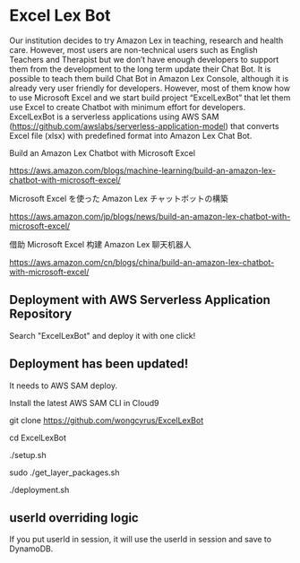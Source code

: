 # Excel Lex Bot

Our institution decides to try Amazon Lex in teaching, research and health care. However, most users are non-technical users such as English Teachers and Therapist but we don’t have enough developers to support them from the development to the long term update their Chat Bot. It is possible to teach them build Chat Bot in Amazon Lex Console, although it is already very user friendly for developers. However, most of them know how to use Microsoft Excel and we start build project “ExcelLexBot” that let them use Excel to create Chatbot with minimum effort for developers.
ExcelLexBot is a serverless applications using AWS SAM (https://github.com/awslabs/serverless-application-model) that converts Excel file (xlsx) with predefined format into Amazon Lex Chat Bot.

Build an Amazon Lex Chatbot with Microsoft Excel


https://aws.amazon.com/blogs/machine-learning/build-an-amazon-lex-chatbot-with-microsoft-excel/


Microsoft Excel を使った Amazon Lex チャットボットの構築


https://aws.amazon.com/jp/blogs/news/build-an-amazon-lex-chatbot-with-microsoft-excel/


借助 Microsoft Excel 构建 Amazon Lex 聊天机器人


https://aws.amazon.com/cn/blogs/china/build-an-amazon-lex-chatbot-with-microsoft-excel/

## Deployment with AWS Serverless Application Repository
Search "ExcelLexBot" and deploy it with one click!

## Deployment has been updated!

It needs to AWS SAM deploy.

Install the latest AWS SAM CLI in Cloud9

git clone https://github.com/wongcyrus/ExcelLexBot

cd ExcelLexBot

./setup.sh

sudo ./get_layer_packages.sh

./deployment.sh


## userId overriding logic 
If you put userId in session, it will use the userId in session and save to DynamoDB.




